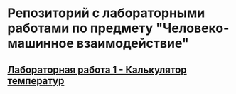 # Репозиторий с лабораторными работами по  предмету "Человеко-машинное взаимодействие"

## [Лабораторная работа 1 - Калькулятор температур]("https://github.com/disqurell/human-machine-interaction/tree/main/Лабораторная%201")